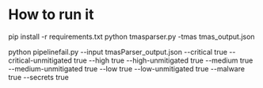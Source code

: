 # How to run it

pip install -r requirements.txt
python tmasparser.py -tmas tmas_output.json

python pipelinefail.py --input tmasParser_output.json --critical true --critical-unmitigated true --high true --high-unmitigated true --medium true --medium-unmitigated true --low true --low-unmitigated true --malware true --secrets true

